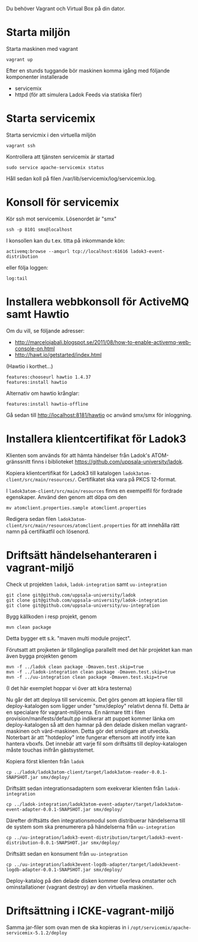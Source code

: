Du behöver Vagrant och Virtual Box på din dator.

Starta miljön
=============

Starta maskinen med vagrant

    vagrant up

Efter en stunds tuggande bör maskinen komma igång med följande komponenter installerade

* servicemix
* httpd (för att simulera Ladok Feeds via statiska filer)

Starta servicemix
=================

Starta servicmix i den virtuella miljön

    vagrant ssh

Kontrollera att tjänsten servicemix är startad

    sudo service apache-servicemix status

Håll sedan koll på filen /var/lib/servicemix/log/servicemix.log.

Konsoll för servicemix
======================
Kör ssh mot servicemix. Lösenordet är "smx"

    ssh -p 8101 smx@localhost

I konsollen kan du t.ex. titta på inkommande kön:

    activemq:browse --amqurl tcp://localhost:61616 ladok3-event-distribution

eller följa loggen:

    log:tail


Installera webbkonsoll för ActiveMQ samt Hawtio
===============================================

Om du vill, se följande adresser:

* <http://marcelojabali.blogspot.se/2011/08/how-to-enable-activemq-web-console-on.html>
* <http://hawt.io/getstarted/index.html>

(Hawtio i korthet...)

    features:chooseurl hawtio 1.4.37
    features:install hawtio

Alternativ om hawtio krånglar:

    features:install hawtio-offline

Gå sedan till <http://localhost:8181/hawtio> oc använd smx/smx för inloggning.

Installera klientcertifikat för Ladok3
======================================
Klienten som används för att hämta händelser från Ladok's ATOM-gränssnitt finns i biblioteket <https://github.com/uppsala-university/ladok>.

Kopiera klientcertifikat för Ladok3 till katalogen `ladok3atom-client/src/main/resources/`. Certifikatet ska vara på PKCS 12-format.

I `ladok3atom-client/src/main/resources` finns en exempelfil för fordrade egenskaper. Använd den genom att döpa om den

    mv atomclient.properties.sample atomclient.properties

Redigera sedan filen `ladok3atom-client/src/main/resources/atomclient.properties` för att innehålla rätt namn på certifikatfil och lösenord.

Driftsätt händelsehanteraren i vagrant-miljö
============================================
Check ut projekten `ladok`, `ladok-integration` samt `uu-integration` 

    git clone git@github.com/uppsala-university/ladok
    git clone git@github.com/uppsala-university/ladok-integration
    git clone git@github.com/uppsala-university/uu-integration

Bygg källkoden i resp projekt, genom

    mvn clean package

Detta bygger ett s.k. "maven multi module project".

Förutsatt att projketen är tillgängliga parallellt med det här projektet kan man även bygga projekten genom

    mvn -f ../ladok clean package -Dmaven.test.skip=true
    mvn -f ../ladok-integration clean package -Dmaven.test.skip=true
    mvn -f ../uu-integration clean package -Dmaven.test.skip=true

(I det här exemplet hoppar vi över att köra testerna)

Nu går det att deploya till servicemix. Det görs genom att kopiera filer till deploy-katalogen som
ligger under "smx/deploy" relativt denna fil. Detta är en specialare för vagrant-miljöerna. En närmare
titt i filen provision/manifests/default.pp indikerar att puppet kommer länka om deploy-katalogen så
att den hamnar på den delade disken mellan vagrant-maskinen och värd-maskinen. Detta gör det smidigare
att utveckla. Noterbart är att "hotdeploy" inte fungerar eftersom att inotify inte kan hantera vboxfs.
Det innebär att varje fil som driftsätts till deploy-katalogen måste touchas inifrån gästsystemet.

Kopiera först klienten från `ladok`

    cp ../ladok/ladok3atom-client/target/ladok3atom-reader-0.0.1-SNAPSHOT.jar smx/deploy/

Driftsätt sedan integrationsadaptern som exekverar klienten från `ladok-integration`

    cp ../ladok-integration/ladok3atom-event-adapter/target/ladok3atom-event-adapter-0.0.1-SNAPSHOT.jar smx/deploy/

Därefter driftsätts den integrationsmodul som distribuerar händelserna till de system som ska prenumerera på händelserna från `uu-integration`

    cp ../uu-integration/ladok3-event-distribution/target/ladok3-event-distribution-0.0.1-SNAPSHOT.jar smx/deploy/

Driftsätt sedan en konsument från `uu-integration`

    cp ../uu-integration/ladok3event-logdb-adapter/target/ladok3event-logdb-adapter-0.0.1-SNAPSHOT.jar smx/deploy/

Deploy-katalog på den delade disken kommer överleva omstarter och ominstallationer (vagrant destroy) av den virtuella maskinen.

Driftsättning i ICKE-vagrant-miljö
========================================

Samma jar-filer som ovan men de ska kopieras in i `/opt/servicemix/apache-servicemix-5.1.2/deploy`
